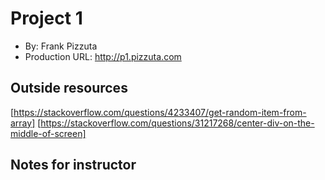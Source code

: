 # Project 1
+ By: Frank Pizzuta
+ Production URL: <http://p1.pizzuta.com>

## Outside resources
[https://stackoverflow.com/questions/4233407/get-random-item-from-array]
[https://stackoverflow.com/questions/31217268/center-div-on-the-middle-of-screen]

## Notes for instructor



